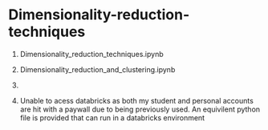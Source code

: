 # Dimensionality-reduction-techniques

1) Dimensionality_reduction_techniques.ipynb

2) Dimensionality_reduction_and_clustering.ipynb

3) 



5) Unable to acess databricks as both my student and personal accounts are hit with a paywall due to being previously used.
An equivilent python file is provided that can run in a databricks environment
